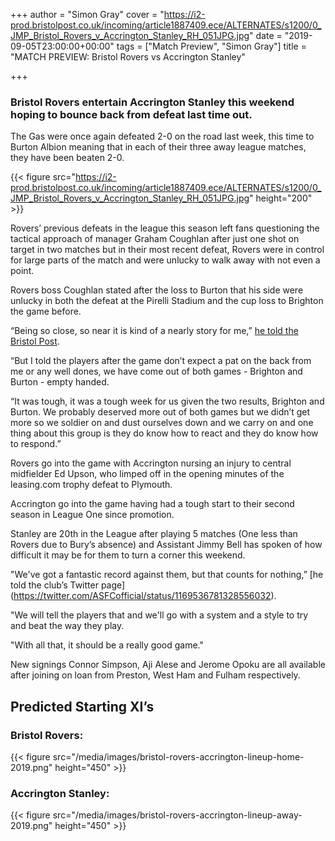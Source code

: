 +++
author = "Simon Gray"
cover = "https://i2-prod.bristolpost.co.uk/incoming/article1887409.ece/ALTERNATES/s1200/0_JMP_Bristol_Rovers_v_Accrington_Stanley_RH_051JPG.jpg"
date = "2019-09-05T23:00:00+00:00"
tags = ["Match Preview", "Simon Gray"]
title = "MATCH PREVIEW: Bristol Rovers vs Accrington Stanley"

+++
### Bristol Rovers entertain Accrington Stanley this weekend hoping to bounce back from defeat last time out.

The Gas were once again defeated 2-0 on the road last week, this time to Burton Albion meaning that in each of their three away league matches, they have been beaten 2-0.

<!--more-->

{{< figure src="https://i2-prod.bristolpost.co.uk/incoming/article1887409.ece/ALTERNATES/s1200/0_JMP_Bristol_Rovers_v_Accrington_Stanley_RH_051JPG.jpg" height="200" >}}

Rovers’ previous defeats in the league this season left fans questioning the tactical approach of manager Graham Coughlan after just one shot on target in two matches but in their most recent defeat, Rovers were in control for large parts of the match and were unlucky to walk away with not even a point.

Rovers boss Coughlan stated after the loss to Burton that his side were unlucky in both the defeat at the Pirelli Stadium and the cup loss to Brighton the game before.

“Being so close, so near it is kind of a nearly story for me,” [he told the Bristol Post](https://www.bristolpost.co.uk/sport/football/football-news/graham-coughlan-full-transcript-injury-3275604).

“But I told the players after the game don’t expect a pat on the back from me or any well dones, we have come out of both games - Brighton and Burton - empty handed.

“It was tough, it was a tough week for us given the two results, Brighton and Burton. We probably deserved more out of both games but we didn’t get more so we soldier on and dust ourselves down and we carry on and one thing about this group is they do know how to react and they do know how to respond.”

Rovers go into the game with Accrington nursing an injury to central midfielder Ed Upson, who limped off in the opening minutes of the leasing.com trophy defeat to Plymouth.

Accrington go into the game having had a tough start to their second season in League One since promotion.

Stanley are 20th  in the League after playing 5 matches (One less than Rovers due to Bury’s absence) and Assistant Jimmy Bell has spoken of how difficult it may be for them to turn a corner this weekend.

"We've got a fantastic record against them, but that counts for nothing,” [he told the club’s Twitter page] (https://twitter.com/ASFCofficial/status/1169536781328556032).

"We will tell the players that and we'll go with a system and a style to try and beat the way they play.

"With all that, it should be a really good game."

New signings Connor Simpson, Aji Alese and Jerome Opoku are all available after joining on loan from Preston, West Ham and Fulham respectively.

## Predicted Starting XI’s

### Bristol Rovers:

{{< figure src="/media/images/bristol-rovers-accrington-lineup-home-2019.png" height="450" >}}

### Accrington Stanley:

{{< figure src="/media/images/bristol-rovers-accrington-lineup-away-2019.png" height="450" >}}

<script async src="//pagead2.googlesyndication.com/pagead/js/adsbygoogle.js"></script>
<!-- GasCast Blog Ad -->
<ins class="adsbygoogle"
style="display:block"
data-ad-client="ca-pub-8805482732507166"
data-ad-slot="7113725307"
data-ad-format="auto"
data-full-width-responsive="true"></ins>
<script>
(adsbygoogle = window.adsbygoogle || \[\]).push({});
</script>

<script src="https://www.buzzsprout.com/276671.js?player=large" type="text/javascript" charset="utf-8"></script>

<script type="text/javascript" src="//downloads.mailchimp.com/js/signup-forms/popup/unique-methods/embed.js" data-dojo-config="usePlainJson: true, isDebug: false"></script><script type="text/javascript">window.dojoRequire(["mojo/signup-forms/Loader"], function(L) { L.start({"baseUrl":"mc.us3.list-manage.com","uuid":"e17a9090e1205ae2df5fea6c4","lid":"b9f5384120","uniqueMethods":true}) })</script>